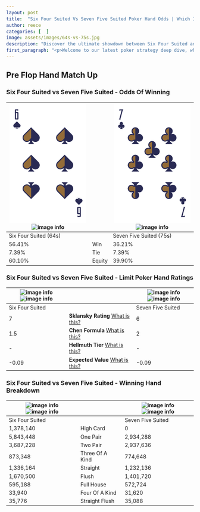 ```yaml
---
layout: post
title:  "Six Four Suited Vs Seven Five Suited Poker Hand Odds | Which Is The Better Hand In Poker? A Complete Guide"
author: reece
categories: [  ]
image: assets/images/64s-vs-75s.jpg
description: "Discover the ultimate showdown between Six Four Suited and Seven Five Suited in poker! Uncover the odds, strategies, and scenarios where one hand triumphs over the other. Get ready to up your poker game with this thrilling analysis."
first_paragraph: "<p>Welcome to our latest poker strategy deep dive, where we're pitting two distinct hands against each other in a high-stakes showdown: Six Four Suited vs Seven Five Suited.</p><p>In the dynamic world of poker, every decision counts, and knowing which hand holds the upper hand is key to your success at the table.</p><p>In this article, we'll dissect these two hands, explore the scenarios where one dominates the other, and equip you with the knowledge to make strategic choices that can tip the odds in your favor.</p><p>Get ready to unravel the intriguing dynamics of these poker hands and elevate your game to new heights.</p>"
---
```




[comment]: # (sp0)

## Pre Flop Hand Match Up

<div class="table hand-ratings" markdown="1"> 



### Six Four Suited vs Seven Five Suited - Odds Of Winning


    
| ![image info](assets/images/hand1/6.png) ![image info](assets/images/hand1/4s.png) |  | ![image info](assets/images/hand2/7.png) ![image info](assets/images/hand2/5s.png) |
| -------- | -------- | -------- |
| Six Four Suited (64s) |  | Seven Five Suited (75s) |
| 56.41% | Win | 36.21% |
| 7.39% | Tie | 7.39% |
| 60.10% | Equity | 39.90% |




[comment]: # (sp1)



### Six Four Suited vs Seven Five Suited - Limit Poker Hand Ratings


    
| ![image info](https://www.riverpairs.com/assets/images/hand1/6.png) ![image info](https://www.riverpairs.com/assets/images/hand1/4s.png) |  | ![image info](https://www.riverpairs.com/assets/images/hand2/7.png) ![image info](https://www.riverpairs.com/assets/images/hand2/5s.png) |
| -------- | -------- | -------- |
| Six Four Suited |  | Seven Five Suited |
| 7 | **Sklansky Rating** [What is this?](/sklansky-rating-explained) | 6 |
| 1.5 | **Chen Formula** [What is this?](/chen-formula-explained) | 2 |
| - | **Hellmuth Tier** [What is this?](/Hellmuth-tier-explained) | - |
| -0.09 | **Expected Value** [What is this?](/expected-value-explained) | -0.09 |




[comment]: # (sp2)



### Six Four Suited vs Seven Five Suited - Winning Hand Breakdown


    
| ![image info](https://www.riverpairs.com/assets/images/hand1/6.png) ![image info](https://www.riverpairs.com/assets/images/hand1/4s.png) |  | ![image info](https://www.riverpairs.com/assets/images/hand2/7.png) ![image info](https://www.riverpairs.com/assets/images/hand2/5s.png) |
| -------- | -------- | -------- |
| Six Four Suited |  | Seven Five Suited |
| 1,378,140 | High Card | 0 |
| 5,843,448 | One Pair | 2,934,288 |
| 3,687,228 | Two Pair | 2,937,636 |
| 873,348 | Three Of A Kind | 774,648 |
| 1,336,164 | Straight | 1,232,136 |
| 1,670,500 | Flush | 1,401,720 |
| 595,188 | Full House | 572,724 |
| 33,940 | Four Of A Kind | 31,620 |
| 35,776 | Straight Flush | 35,088 |




[comment]: # (sp3)



</div>

[comment]: # (sp4)



[comment]: # (sp5)

